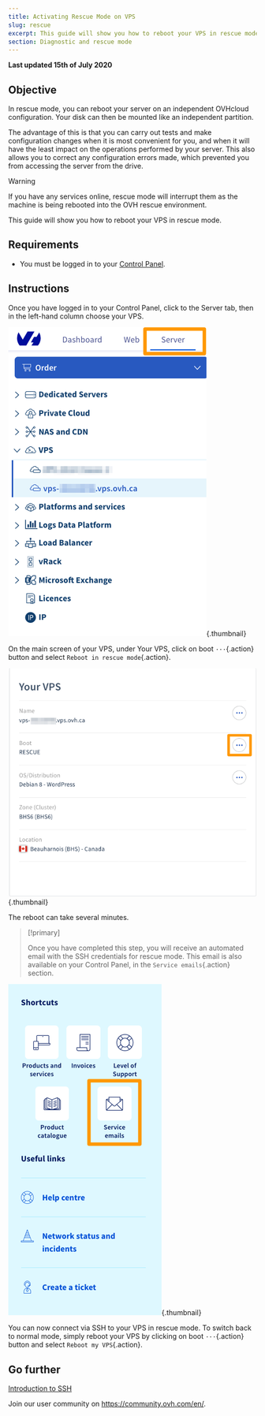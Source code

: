 ```yaml
---
title: Activating Rescue Mode on VPS
slug: rescue
excerpt: This guide will show you how to reboot your VPS in rescue mode
section: Diagnostic and rescue mode
---
```


**Last updated 15th of July 2020**

## Objective

In rescue mode, you can reboot your server on an independent OVHcloud configuration. Your disk can then be mounted like an independent partition.

The advantage of this is that you can carry out tests and make configuration changes when it is most convenient for you, and when it will have the least impact on the operations performed by your server. This also allows you to correct any configuration errors made, which prevented you from accessing the server from the drive.

> [!warning]
>
> If you have any services online, rescue mode will interrupt them as the machine is being rebooted into the OVH rescue environment.
> 

This guide will show you how to reboot your VPS in rescue mode.

## Requirements

- You must be logged in to your [Control Panel](https://ca.ovh.com/auth/?action=gotomanager).


## Instructions

Once you have logged in to your Control Panel, click to the Server tab, then in the left-hand column choose your VPS.

![VPS area in the Control Panel](images/vps_rescue6.png){.thumbnail}

On the main screen of your VPS, under Your VPS, click on boot `···`{.action} button and select `Reboot in rescue mode`{.action}.

![Confirm rescue mode](images/vps_rescue7.png){.thumbnail}

The reboot can take several minutes.

> [!primary]
>
> Once you have completed this step, you will receive an automated email with the SSH credentials for rescue mode. This email is also available on your Control Panel, in the `Service emails`{.action} section.
> 
![Service emails area in the Control Panel](images/service_emails.png){.thumbnail}


You can now connect via SSH to your VPS in rescue mode. To switch back to normal mode, simply reboot your VPS by clicking on boot `···`{.action} button and select `Reboot my VPS`{.action}.

## Go further

[Introduction to SSH](https://docs.ovh.com/us/en/dedicated/ssh-introduction/)

Join our user community on <https://community.ovh.com/en/>.
